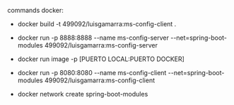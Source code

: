 commands docker:

* docker build -t 499092/luisgamarra:ms-config-client .
* docker run -p 8888:8888 --name ms-config-server --net=spring-boot-modules 499092/luisgamarra:ms-config-server

* docker run image -p [PUERTO LOCAL:PUERTO DOCKER]

* docker run -p 8080:8080 --name ms-config-client --net=spring-boot-modules 499092/luisgamarra:ms-config-client

* docker network create spring-boot-modules
